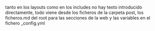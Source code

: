 tanto en los layouts como en los includes no hay texto introducido directamente, todo viene desde los ficheros de la carpeta post, los ficheros.md del root para las secciones de la web y las variables en el fichero _config.yml